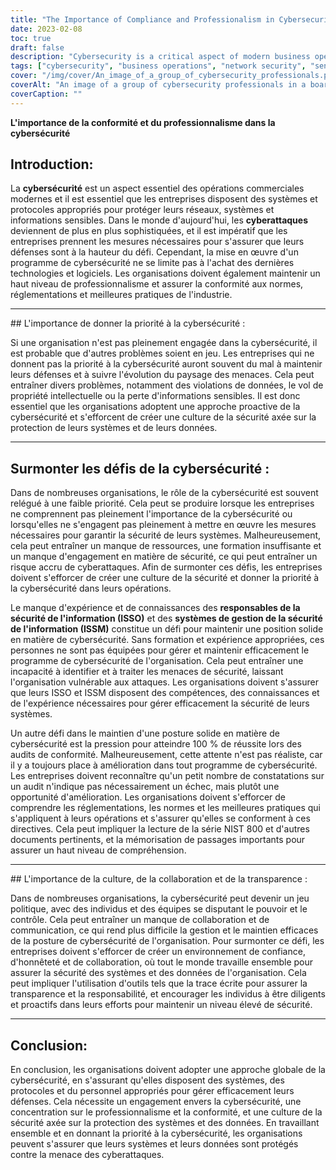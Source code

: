 ```yaml
---
title: "The Importance of Compliance and Professionalism in Cybersecurity"
date: 2023-02-08
toc: true
draft: false
description: "Cybersecurity is a critical aspect of modern business operations and requires a comprehensive approach that involves the right systems, protocols, and personnel to effectively manage defenses against cyberattacks."
tags: ["cybersecurity", "business operations", "network security", "sensitive information", "cyberattacks", "technology", "software", "professionalism", "compliance", "industry standards", "regulations", "best practices", "priority", "culture of security", "data breaches", "intellectual property", "proactive approach", "low priority", "lack of resources", "training", "commitment to security", "information security officers (ISSOs)", "information security management systems (ISSMs)", "training and experience", "security threats", "100% success on compliance audits", "regulations", "standards", "best practices", "NIST 800 series", "political game", "trust", "honesty", "collaboration", "papertrail", "transparency", "accountability"]
cover: "/img/cover/An_image_of_a_group_of_cybersecurity_professionals.png"
coverAlt: "An image of a group of cybersecurity professionals in a boardroom, working together to ensure their organization's systems and data are secure."
coverCaption: ""
---
```

**L'importance de la conformité et du professionnalisme dans la cybersécurité**  ## Introduction:  La **cybersécurité** est un aspect essentiel des opérations commerciales modernes et il est essentiel que les entreprises disposent des systèmes et protocoles appropriés pour protéger leurs réseaux, systèmes et informations sensibles. Dans le monde d'aujourd'hui, les **cyberattaques** deviennent de plus en plus sophistiquées, et il est impératif que les entreprises prennent les mesures nécessaires pour s'assurer que leurs défenses sont à la hauteur du défi. Cependant, la mise en œuvre d'un programme de cybersécurité ne se limite pas à l'achat des dernières technologies et logiciels. Les organisations doivent également maintenir un haut niveau de professionnalisme et assurer la conformité aux normes, réglementations et meilleures pratiques de l'industrie.  ______  ## L'importance de donner la priorité à la cybersécurité :  Si une organisation n'est pas pleinement engagée dans la cybersécurité, il est probable que d'autres problèmes soient en jeu. Les entreprises qui ne donnent pas la priorité à la cybersécurité auront souvent du mal à maintenir leurs défenses et à suivre l'évolution du paysage des menaces. Cela peut entraîner divers problèmes, notamment des violations de données, le vol de propriété intellectuelle ou la perte d'informations sensibles. Il est donc essentiel que les organisations adoptent une approche proactive de la cybersécurité et s'efforcent de créer une culture de la sécurité axée sur la protection de leurs systèmes et de leurs données.  ______  ## Surmonter les défis de la cybersécurité :  Dans de nombreuses organisations, le rôle de la cybersécurité est souvent relégué à une faible priorité. Cela peut se produire lorsque les entreprises ne comprennent pas pleinement l'importance de la cybersécurité ou lorsqu'elles ne s'engagent pas pleinement à mettre en œuvre les mesures nécessaires pour garantir la sécurité de leurs systèmes. Malheureusement, cela peut entraîner un manque de ressources, une formation insuffisante et un manque d'engagement en matière de sécurité, ce qui peut entraîner un risque accru de cyberattaques. Afin de surmonter ces défis, les entreprises doivent s'efforcer de créer une culture de la sécurité et donner la priorité à la cybersécurité dans leurs opérations.  Le manque d'expérience et de connaissances des **responsables de la sécurité de l'information (ISSO)** et des **systèmes de gestion de la sécurité de l'information (ISSM)** constitue un défi pour maintenir une position solide en matière de cybersécurité. Sans formation et expérience appropriées, ces personnes ne sont pas équipées pour gérer et maintenir efficacement le programme de cybersécurité de l'organisation. Cela peut entraîner une incapacité à identifier et à traiter les menaces de sécurité, laissant l'organisation vulnérable aux attaques. Les organisations doivent s'assurer que leurs ISSO et ISSM disposent des compétences, des connaissances et de l'expérience nécessaires pour gérer efficacement la sécurité de leurs systèmes.  Un autre défi dans le maintien d'une posture solide en matière de cybersécurité est la pression pour atteindre 100 % de réussite lors des audits de conformité. Malheureusement, cette attente n'est pas réaliste, car il y a toujours place à amélioration dans tout programme de cybersécurité. Les entreprises doivent reconnaître qu'un petit nombre de constatations sur un audit n'indique pas nécessairement un échec, mais plutôt une opportunité d'amélioration. Les organisations doivent s'efforcer de comprendre les réglementations, les normes et les meilleures pratiques qui s'appliquent à leurs opérations et s'assurer qu'elles se conforment à ces directives. Cela peut impliquer la lecture de la série NIST 800 et d'autres documents pertinents, et la mémorisation de passages importants pour assurer un haut niveau de compréhension.  ______  ## L'importance de la culture, de la collaboration et de la transparence :  Dans de nombreuses organisations, la cybersécurité peut devenir un jeu politique, avec des individus et des équipes se disputant le pouvoir et le contrôle. Cela peut entraîner un manque de collaboration et de communication, ce qui rend plus difficile la gestion et le maintien efficaces de la posture de cybersécurité de l'organisation. Pour surmonter ce défi, les entreprises doivent s'efforcer de créer un environnement de confiance, d'honnêteté et de collaboration, où tout le monde travaille ensemble pour assurer la sécurité des systèmes et des données de l'organisation. Cela peut impliquer l'utilisation d'outils tels que la trace écrite pour assurer la transparence et la responsabilité, et encourager les individus à être diligents et proactifs dans leurs efforts pour maintenir un niveau élevé de sécurité.  ______  ## Conclusion:  En conclusion, les organisations doivent adopter une approche globale de la cybersécurité, en s'assurant qu'elles disposent des systèmes, des protocoles et du personnel appropriés pour gérer efficacement leurs défenses. Cela nécessite un engagement envers la cybersécurité, une concentration sur le professionnalisme et la conformité, et une culture de la sécurité axée sur la protection des systèmes et des données. En travaillant ensemble et en donnant la priorité à la cybersécurité, les organisations peuvent s'assurer que leurs systèmes et leurs données sont protégés contre la menace des cyberattaques.